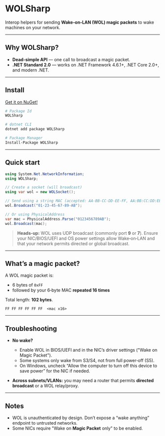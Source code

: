 # WOLSharp

Interop helpers for sending **Wake‑on‑LAN (WOL) magic packets** to wake machines on your network.

---

## Why WOLSharp?

* **Dead‑simple API** — one call to broadcast a magic packet.
* **.NET Standard 2.0** — works on .NET Framework 4.6.1+, .NET Core 2.0+, and modern .NET.

---

## Install
[Get it on NuGet!](https://www.nuget.org/packages/WOLSharp)

```bash
# Package Id
WOLSharp

# dotnet CLI
dotnet add package WOLSharp

# Package Manager
Install-Package WOLSharp
```

---

## Quick start

```csharp
using System.Net.NetworkInformation;
using WOLSharp;

// Create a socket (will broadcast)
using var wol = new WOLSocket();

// Send using a string MAC (accepted: AA-BB-CC-DD-EE-FF, AA:BB:CC:DD:EE:FF, or AABBCCDDEEFF)
wol.Broadcast("01-23-45-67-89-AB");

// Or using PhysicalAddress
var mac = PhysicalAddress.Parse("0123456789AB");
wol.Broadcast(mac);
```

> **Heads‑up:** WOL uses UDP broadcast (commonly port **9** or **7**). Ensure your NIC/BIOS/UEFI and OS power settings allow Wake‑on‑LAN and that your network permits directed or global broadcast.

---

## What’s a magic packet?

A WOL magic packet is:

* 6 bytes of `0xFF`
* followed by your 6‑byte MAC **repeated 16 times**

Total length: **102 bytes**.

```text
FF FF FF FF FF FF  <mac x16>
```

---

## Troubleshooting

* **No wake?**

  * Enable WOL in BIOS/UEFI and in the NIC’s driver settings ("Wake on Magic Packet").
  * Some systems only wake from S3/S4, not from full power‑off (S5).
  * On Windows, uncheck “Allow the computer to turn off this device to save power” for the NIC if needed.
* **Across subnets/VLANs:** you may need a router that permits **directed broadcast** or a WOL relay/proxy.

---

## Notes

* WOL is unauthenticated by design. Don’t expose a “wake anything” endpoint to untrusted networks.
* Some NICs require "Wake on **Magic Packet** only" to be enabled.
